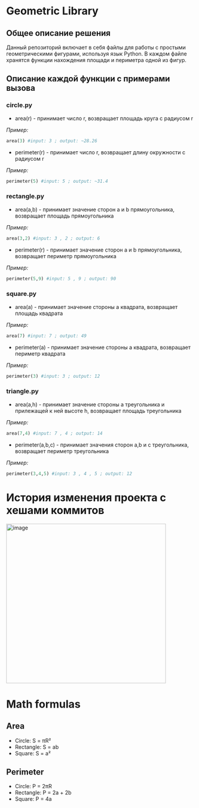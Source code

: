 # Geometric Library
## Общее описание решения
Данный репозиторий включает в себя файлы для работы с простыми геометрическими фигурами, используя язык Python. В каждом файле 
хранятся функции нахождения площади и периметра одной из фигур.
## Описание каждой функции с примерами вызова
### circle.py
- area(r) - принимает число r, возвращает площадь круга с радиусом r

*Пример:*
```Python
area(3) #input: 3 ; output: ~28.26
```
- perimeter(r) - принимает число r, возвращает длину окружности с радиусом r

*Пример:*
```Python
perimeter(5) #input: 5 ; output: ~31.4
```
### rectangle.py
- area(a,b) - принимает значение сторон a и b прямоугольника, возвращает площадь прямоугольника

*Пример:*
```Python
area(3,2) #input: 3 , 2 ; output: 6
```
- perimeter(r) - принимает значение сторон a и b прямоугольника, возвращает периметр прямоугольника

*Пример:*
```Python
perimeter(5,9) #input: 5 , 9 ; output: 90
```
### square.py
- area(a) - принимает значение стороны a квадрата, возвращает площадь квадрата

*Пример:*
```Python
area(7) #input: 7 ; output: 49 
```
- perimeter(a) - принимает значение стороны a квадрата, возвращает периметр квадрата

*Пример:*
```Python
perimeter(3) #input: 3 ; output: 12
```
### triangle.py
- area(a,h) - принимает значение стороны a треугольника и прилежащей к ней высоте h, возвращает площадь треугольника

*Пример:*
```Python
area(7,4) #input: 7 , 4 ; output: 14 
```
- perimeter(a,b,c) - принимает значения сторон a,b и c треугольника, возвращает периметр треугольника

*Пример:*
```Python
perimeter(3,4,5) #input: 3 , 4 , 5 ; output: 12 
```
# История изменения проекта с хешами коммитов
<img width="427" alt="image" src="https://github.com/TipperaryKebab/geometric_lib/assets/144373063/dfbc56e6-0c46-4662-9144-989e567b2ef3">

# Math formulas
## Area
- Circle: S = πR²
- Rectangle: S = ab
- Square: S = a²

## Perimeter
- Circle: P = 2πR
- Rectangle: P = 2a + 2b
- Square: P = 4a
